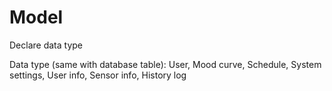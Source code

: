 # Model
Declare data type

Data type (same with database table):
User,
Mood curve,
Schedule,
System settings,
User info,
Sensor info,
History log

